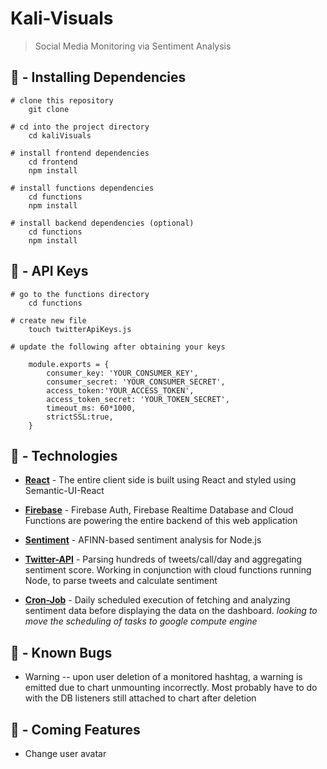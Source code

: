 # Kali-Visuals

> Social Media Monitoring via Sentiment Analysis

## 💾 - Installing Dependencies
```    
# clone this repository
    git clone

# cd into the project directory
    cd kaliVisuals

# install frontend dependencies
    cd frontend
    npm install
    
# install functions dependencies
    cd functions
    npm install

# install backend dependencies (optional)
    cd functions
    npm install
```
## 🔧 - API Keys

```
# go to the functions directory
    cd functions

# create new file
    touch twitterApiKeys.js

# update the following after obtaining your keys

    module.exports = {
        consumer_key: 'YOUR_CONSUMER_KEY',
        consumer_secret: 'YOUR_CONSUMER_SECRET',
        access_token:'YOUR_ACCESS_TOKEN',
        access_token_secret: 'YOUR_TOKEN_SECRET',
        timeout_ms: 60*1000,
        strictSSL:true,
    }
```
## 👾 - Technologies

* [**React**](https://reactjs.org) -  The entire client side is built using React and styled using Semantic-UI-React

* [**Firebase**](https://firebase.google.com) - Firebase Auth, Firebase Realtime Database and Cloud Functions are powering the entire backend of this web application

* [**Sentiment**](https://github.com/thisandagain/sentiment) - AFINN-based sentiment analysis for Node.js

* [**Twitter-API**](https://developer.twitter.com/content/developer-twitter/en.html) - Parsing hundreds of tweets/call/day and aggregating sentiment score. Working in conjunction with cloud functions running Node, to parse tweets and calculate sentiment

* [**Cron-Job**](https://cron-job.org/en/) - Daily scheduled execution of fetching and analyzing sentiment data before displaying the data on the dashboard. *looking to move the scheduling of tasks to google compute engine*

##  🐜 - Known Bugs
* Warning -- upon user deletion of a monitored hashtag, a warning is emitted due to chart unmounting incorrectly. Most probably have to do with the DB listeners still attached to chart after deletion

## 🔗 - Coming Features
* Change user avatar
